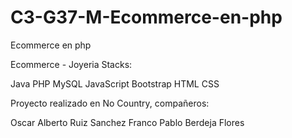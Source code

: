 # C3-G37-M-Ecommerce-en-php
Ecommerce en php

Ecommerce - Joyeria
Stacks:

Java
PHP
MySQL
JavaScript
Bootstrap
HTML
CSS

Proyecto realizado en No Country, compañeros:

Oscar Alberto Ruiz Sanchez
Franco Pablo Berdeja Flores
